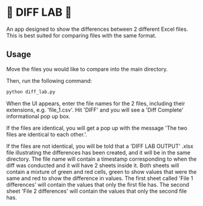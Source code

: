 # :page_facing_up: DIFF LAB :page_facing_up:

An app designed to show the differences between 2 different Excel files. This is best suited for comparing files with the same format.

## Usage

Move the files you would like to compare into the main directory.

Then, run the following command:
```python
python diff_lab.py
```

When the UI appears, enter the file names for the 2 files, including their extensions, e.g. 'file_1.csv'. Hit 'DIFF' and you will see a 'Diff Complete' informational pop up box.

If the files are identical, you will get a pop up with the message 'The two files are identical to each other.'.

If the files are not identical, you will be told that a 'DIFF LAB OUTPUT' .xlsx file illustrating the differences has been created, and it will be in the same directory. The file name will contain a timestamp corresponding to when the diff was conducted and it will have 2 sheets inside it. Both sheets will contain a mixture of green and red cells, green to show values that were the same and red to show the difference in values. The first sheet called 'File 1 differences' will contain the values that only the first file has. The second sheet 'File 2 differences' will contain the values that only the second file has.

